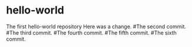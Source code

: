 # hello-world
The first hello-world repository
Here was a change.
#The second commit.
#The third commit.
#The fourth commit.
#The fifth commit.
#The sixth commit.
